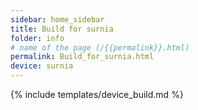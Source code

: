 ```yaml
---
sidebar: home_sidebar
title: Build for surnia
folder: info
# name of the page (/{{permalink}}.html)
permalink: Build_for_surnia.html
device: surnia
---
```

{% include templates/device_build.md %}
